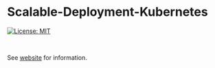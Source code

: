 # Scalable-Deployment-Kubernetes

<p>
<a href="LICENSE"><img src="https://img.shields.io/badge/License-MIT-yellow.svg" alt="License: MIT"></a>
</p>
<br>

See [website](https://adaickalavan.github.io/portfolio/scalable_deployment_kubernetes/) for information.
